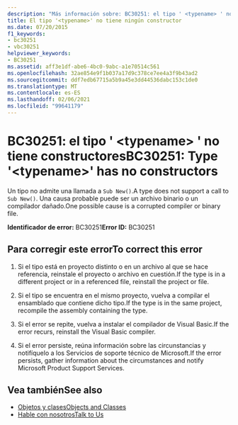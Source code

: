 ```yaml
---
description: "Más información sobre: BC30251: el tipo ' <typename> ' no tiene constructores"
title: El tipo '<typename>' no tiene ningún constructor
ms.date: 07/20/2015
f1_keywords:
- bc30251
- vbc30251
helpviewer_keywords:
- BC30251
ms.assetid: aff3e1df-abe6-4bc0-9abc-a1e70514c561
ms.openlocfilehash: 32ae854e9f1b037a17d9c378ce7ee4a3f9b43ad2
ms.sourcegitcommit: ddf7edb67715a5b9a45e3dd44536dabc153c1de0
ms.translationtype: MT
ms.contentlocale: es-ES
ms.lasthandoff: 02/06/2021
ms.locfileid: "99641179"
---
```

# <a name="bc30251-type-typename-has-no-constructors"></a><span data-ttu-id="276aa-103">BC30251: el tipo ' \<typename> ' no tiene constructores</span><span class="sxs-lookup"><span data-stu-id="276aa-103">BC30251: Type '\<typename>' has no constructors</span></span>

<span data-ttu-id="276aa-104">Un tipo no admite una llamada a `Sub New()`.</span><span class="sxs-lookup"><span data-stu-id="276aa-104">A type does not support a call to `Sub New()`.</span></span> <span data-ttu-id="276aa-105">Una causa probable puede ser un archivo binario o un compilador dañado.</span><span class="sxs-lookup"><span data-stu-id="276aa-105">One possible cause is a corrupted compiler or binary file.</span></span>

 <span data-ttu-id="276aa-106">**Identificador de error:** BC30251</span><span class="sxs-lookup"><span data-stu-id="276aa-106">**Error ID:** BC30251</span></span>

## <a name="to-correct-this-error"></a><span data-ttu-id="276aa-107">Para corregir este error</span><span class="sxs-lookup"><span data-stu-id="276aa-107">To correct this error</span></span>

1. <span data-ttu-id="276aa-108">Si el tipo está en proyecto distinto o en un archivo al que se hace referencia, reinstale el proyecto o archivo en cuestión.</span><span class="sxs-lookup"><span data-stu-id="276aa-108">If the type is in a different project or in a referenced file, reinstall the project or file.</span></span>

2. <span data-ttu-id="276aa-109">Si el tipo se encuentra en el mismo proyecto, vuelva a compilar el ensamblado que contiene dicho tipo.</span><span class="sxs-lookup"><span data-stu-id="276aa-109">If the type is in the same project, recompile the assembly containing the type.</span></span>

3. <span data-ttu-id="276aa-110">Si el error se repite, vuelva a instalar el compilador de Visual Basic.</span><span class="sxs-lookup"><span data-stu-id="276aa-110">If the error recurs, reinstall the Visual Basic compiler.</span></span>

4. <span data-ttu-id="276aa-111">Si el error persiste, reúna información sobre las circunstancias y notifíquelo a los Servicios de soporte técnico de Microsoft.</span><span class="sxs-lookup"><span data-stu-id="276aa-111">If the error persists, gather information about the circumstances and notify Microsoft Product Support Services.</span></span>

## <a name="see-also"></a><span data-ttu-id="276aa-112">Vea también</span><span class="sxs-lookup"><span data-stu-id="276aa-112">See also</span></span>

- [<span data-ttu-id="276aa-113">Objetos y clases</span><span class="sxs-lookup"><span data-stu-id="276aa-113">Objects and Classes</span></span>](../../programming-guide/language-features/objects-and-classes/index.md)
- [<span data-ttu-id="276aa-114">Hable con nosotros</span><span class="sxs-lookup"><span data-stu-id="276aa-114">Talk to Us</span></span>](/visualstudio/ide/feedback-options)
